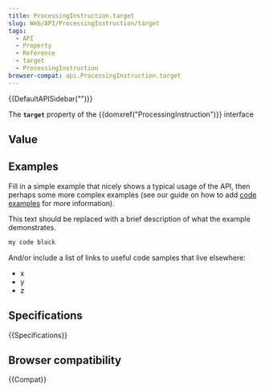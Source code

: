 ```yaml
---
title: ProcessingInstruction.target
slug: Web/API/ProcessingInstruction/target
tags:
  - API
  - Property
  - Reference
  - target
  - ProcessingInstruction
browser-compat: api.ProcessingInstruction.target
---
```

{{DefaultAPISidebar("")}}

The **`target`** property of the {{domxref("ProcessingInstruction")}} interface 

## Value



## Examples

Fill in a simple example that nicely shows a typical usage of the API, then perhaps some more complex examples (see our guide on how to add [code examples](/en-US/docs/MDN/Contribute/Structures/Code_examples) for more information).

This text should be replaced with a brief description of what the example demonstrates.

```js
my code block
```

And/or include a list of links to useful code samples that live elsewhere:

*   x
*   y
*   z

## Specifications

{{Specifications}}

## Browser compatibility

{{Compat}}


